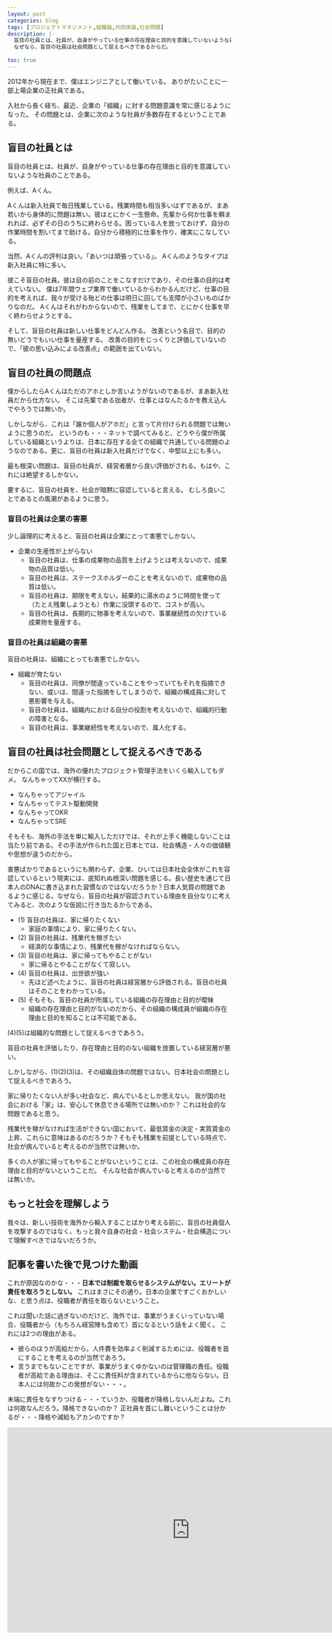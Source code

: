```yaml
---
layout: post
categories: blog
tags: [プロジェクトマネジメント,組織論,共同体論,社会問題]
description: |-
  盲目の社員とは、社員が、自身がやっている仕事の存在理由と目的を意識していないような社員のことである。この国では、海外の優れたプロジェクト管理手法をいくら輸入してもダメ。
  なぜなら、盲目の社員は社会問題として捉えるべきであるからだ。
  
toc: true
---
```


2012年から現在まで、僕はエンジニアとして働いている。
ありがたいことに一部上場企業の正社員である。

入社から長く経ち、最近、企業の「組織」に対する問題意識を常に感じるようになった。
その問題とは、企業に次のような社員が多数存在するということである。

## 盲目の社員とは

盲目の社員とは、社員が、自身がやっている仕事の存在理由と目的を意識していないような社員のことである。

例えば、Aくん。

Aくんは新入社員で毎日残業している。残業時間も相当多いはずであるが、まあ若いから身体的に問題は無い。彼はとにかく一生懸命。先輩から何か仕事を頼まれれば、必ずその日のうちに終わらせる。困っている人を放っておけず、自分の作業時間を割いてまで助ける。自分から積極的に仕事を作り、確実にこなしている。

当然、Aくんの評判は良い。「あいつは頑張っている」。
Aくんのようなタイプは新入社員に特に多い。

彼こそ盲目の社員。彼は目の前のことをこなすだけであり、その仕事の目的は考えていない。
僕は7年間ウェブ業界で働いているからわかるんだけど、仕事の目的を考えれば、我々が受ける殆どの仕事は明日に回しても支障が小さいものばかりなのだ。
Aくんはそれがわからないので、残業をしてまで、とにかく仕事を早く終わらせようとする。

そして、盲目の社員は新しい仕事をどんどん作る。
改善という名目で、目的の無いどうでもいい仕事を量産する。
改善の目的をじっくりと評価していないので、「彼の思い込みによる改善点」の範囲を出ていない。

## 盲目の社員の問題点

僕からしたらAくんはただのアホとしか言いようがないのであるが、まあ新入社員だから仕方ない。
そこは先輩である拙者が、仕事とはなんたるかを教え込んでやろうでは無いか。

しかしながら、これは「誰か個人がアホだ」と言って片付けられる問題では無いように思うのだ。
というのも・・・ネットで調べてみると、どうやら僕が所属している組織というよりは、日本に存在する全ての組織で共通している問題のようなのである。更に、盲目の社員は新入社員だけでなく、中堅以上にも多い。

最も根深い問題は、盲目の社員が、経営者層から良い評価がされる。もはや、これには絶望するしかない。

要するに、盲目の社員を、社会が暗黙に容認していると言える。
むしろ良いことであるとの風潮があるように思う。

### 盲目の社員は企業の害悪

少し論理的に考えると、盲目の社員は企業にとって害悪でしかない。

* 企業の生産性が上がらない
  * 盲目の社員は、仕事の成果物の品質を上げようとは考えないので、成果物の品質は低い。
  * 盲目の社員は、ステークスホルダーのことを考えないので、成果物の品質は低い。
  * 盲目の社員は、期限を考えない。結果的に湯水のように時間を使って（たとえ残業しようとも）作業に没頭するので、コストが高い。
  * 盲目の社員は、長期的に物事を考えないので、事業継続性の欠けている成果物を量産する。

### 盲目の社員は組織の害悪

盲目の社員は、組織にとっても害悪でしかない。

* 組織が育たない
  * 盲目の社員は、同僚が間違っていることをやっていてもそれを指摘できない、或いは、間違った指摘をしてしまうので、組織の構成員に対して悪影響を与える。
  * 盲目の社員は、組織内における自分の役割を考えないので、組織的行動の障害となる。
  * 盲目の社員は、事業継続性を考えないので、属人化する。

## 盲目の社員は社会問題として捉えるべきである

だからこの国では、海外の優れたプロジェクト管理手法をいくら輸入してもダメ。
なんちゃってXXが横行する。

* なんちゃってアジャイル
* なんちゃってテスト駆動開発
* なんちゃってOKR
* なんちゃってSRE

そもそも、海外の手法を単に輸入しただけでは、それが上手く機能しないことは当たり前である。その手法が作られた国と日本とでは、社会構造・人々の価値観や思想が違うのだから。

害悪ばかりであるというにも関わらず、企業、ひいては日本社会全体がこれを容認しているという現実には、底知れぬ根深い問題を感じる。長い歴史を通じて日本人のDNAに書き込まれた習慣なのではないだろうか？日本人気質の問題であるように感じる。なぜなら、盲目の社員が容認されている理由を自分なりに考えてみると、次のような仮説に行き当たるからである。

* (1) 盲目の社員は、家に帰りたくない
  * 家庭の事情により、家に帰りたくない。
* (2) 盲目の社員は、残業代を稼ぎたい
  * 経済的な事情により、残業代を稼がなければならない。
* (3) 盲目の社員は、家に帰ってもやることがない
  * 家に帰るとやることがなくて寂しい。
* (4) 盲目の社員は、出世欲が強い
  * 先ほど述べたように、盲目の社員は経営層から評価される。盲目の社員はそのことをわかっている。
* (5) そもそも、盲目の社員が所属している組織の存在理由と目的が曖昧
  * 組織の存在理由と目的がないのだから、その組織の構成員が組織の存在理由と目的を知ることは不可能である。

(4)(5)は組織的な問題として捉えるべきであろう。

盲目の社員を評価したり、存在理由と目的のない組織を放置している経営層が悪い。

しかしながら、(1)(2)(3)は、その組織自体の問題ではない。日本社会の問題として捉えるべきであろう。

家に帰りたくない人が多い社会など、病んでいるとしか思えない。
我が国の社会における「家」は、安心して休息できる場所では無いのか？
これは社会的な問題であると思う。

残業代を稼がなければ生活ができない国において、最低賃金の決定・実質賃金の上昇、これらに意味はあるのだろうか？そもそも残業を前提としている時点で、社会が病んでいると考えるのが当然では無いか。

多くの人が家に帰ってもやることがないということは、この社会の構成員の存在理由と目的がないということだ。
そんな社会が病んでいると考えるのが当然では無いか。

## もっと社会を理解しよう

我々は、新しい技術を海外から輸入することばかり考える前に、盲目の社員個人を攻撃するのではなく、もっと我々自身の社会・社会システム・社会構造について理解すべきではないだろうか。

## 記事を書いた後で見つけた動画

これが原因なのかな・・・**日本では制裁を取らせるシステムがない。エリートが責任を取ろうとしない。**
これはまさにその通り。日本の企業ですごくおかしいな、と思う点は、役職者が責任を取らないということ。

これは聞いた話に過ぎないのだけど、海外では、事業がうまくいっていない場合、役職者から（もちろん経営陣も含めて）首になるという話をよく聞く。
これには2つの理由がある。

* 彼らのほうが高給だから。人件費を効率よく削減するためには、役職者を首にすることを考えるのが当然であろう。
* 言うまでもないことですが、事業がうまくゆかないのは管理職の責任。役職者が高給である理由は、そこに責任料が含まれているからに他ならない。日本人には何故かこの発想がない・・・。

末端に責任をなすりつける・・・ていうか、役職者が降格しないんだよね。これは何故なんだろう。降格できないのか？
正社員を首にし難いということは分かるが・・・降格や減給もアカンのですか？

<iframe width="821" height="462" src="https://www.youtube.com/embed/U8EUVKo38EY?t=4910" frameborder="0" allow="accelerometer; autoplay; encrypted-media; gyroscope; picture-in-picture" allowfullscreen></iframe>
